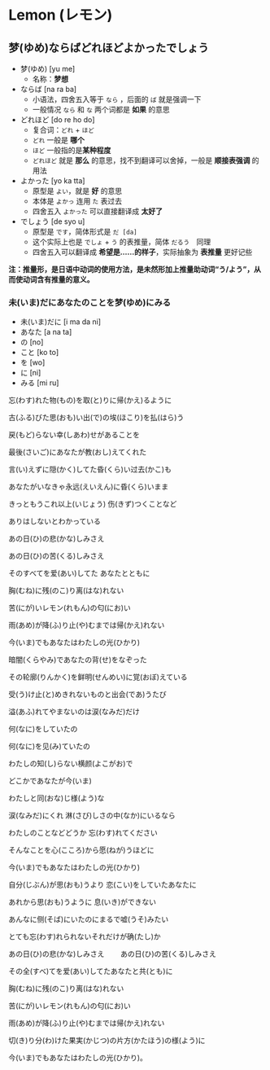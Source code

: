 # Lemon (レモン)

## 梦(ゆめ)ならばどれほどよかったでしょう

* 梦(ゆめ) [yu me]
  * 名称：**梦想**
* ならば [na ra ba]
  * 小语法，四舍五入等于  `なら` ，后面的 `ば` 就是强调一下
  * 一般情况 `なら` 和 `な` 两个词都是  **如果** 的意思
* どれほど [do re ho do]
  * 复合词：`どれ` + `ほど`
  * `どれ` 一般是 **哪个**
  * `ほど` 一般指的是**某种程度**
  * `どれほど` 就是 **那么** 的意思，找不到翻译可以舍掉，一般是 **顺接表强调** 的用法
* よかった [yo ka tta]
  * 原型是 `よい`，就是 **好** 的意思
  * 本体是 `よかっ` 连用 `た` 表过去
  * 四舍五入 `よかった` 可以直接翻译成 **太好了**
* でしょう [de syo u]
  * 原型是 `です`，简体形式是 `だ [da]`
  * 这个实际上也是 `でしょ` + `う` 的表推量，简体 `だるう`　同理
  * 四舍五入可以翻译成 **希望是……的样子**，实际抽象为 **表推量** 更好记些

**注：推量形，是日语中动词的使用方法，是未然形加上推量助动词“う/よう”，从而使动词含有推量的意义。**



### 未(いま)だにあなたのことを梦(ゆめ)にみる

* 未(いま)だに [i ma da ni]
* あなた [a na ta]
* の [no]
* こと [ko to]
* を [wo]
* に [ni]
* みる [mi ru]

忘(わす)れた物(もの)を取(と)りに帰(かえ)るように

古(ふる)びた思(おも)い出(で)の埃(ほこり)を払(はら)う

戻(もど)らない幸(しあわ)せがあることを

最後(さいご)にあなたが教(おし)えてくれた

言(い)えずに隠(かく)してた昏(くら)い过去(かこ)も

あなたがいなきゃ永远(えいえん)に昏(くら)いまま

きっともうこれ以上(いじょう) 伤(きず)つくことなど

ありはしないとわかっている

あの日(ひ)の悲(かな)しみさえ

あの日(ひ)の苦(くる)しみさえ

そのすべてを爱(あい)してた あなたとともに

胸(むね)に残(のこ)り离(はな)れない

苦(にが)いレモン(れもん)の匂(にお)い

雨(あめ)が降(ふ)り止(や)むまでは帰(かえ)れない

今(いま)でもあなたはわたしの光(ひかり)

暗闇(くらやみ)であなたの背(せ)をなぞった

その轮廓(りんかく)を鲜明(せんめい)に覚(おぼ)えている

受(う)け止(と)めきれないものと出会(であ)うたび

溢(あふ)れてやまないのは涙(なみだ)だけ

何(なに)をしていたの

何(なに)を见(み)ていたの

わたしの知(し)らない横颜(よこがお)で

どこかであなたが今(いま)

わたしと同(おな)じ様(よう)な

涙(なみだ)にくれ 淋(さび)しさの中(なか)にいるなら

わたしのことなどどうか 忘(わす)れてください

そんなことを心(こころ)から愿(ねが)うほどに

今(いま)でもあなたはわたしの光(ひかり)

自分(じぶん)が思(おも)うより 恋(こい)をしていたあなたに

あれから思(おも)うように 息(いき)ができない

あんなに侧(そば)にいたのにまるで嘘(うそ)みたい

とても忘(わす)れられないそれだけが确(たし)か

あの日(ひ)の悲(かな)しみさえ
　　あの日(ひ)の苦(くる)しみさえ

その全(すべ)てを爱(あい)してたあなたと共(とも)に

胸(むね)に残(のこ)り离(はな)れない

苦(にが)いレモン(れもん)の匂(にお)い

雨(あめ)が降(ふ)り止(や)むまでは帰(かえ)れない

切(き)り分(わ)けた果実(かじつ)の片方(かたほう)の様(よう)に

今(いま)でもあなたはわたしの光(ひかり)。